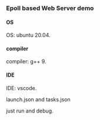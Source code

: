 ### Epoll based Web Server demo

#### OS
OS: ubuntu 20.04.

#### compiler
compiler: g++ 9.

#### IDE
IDE: vscode.

launch.json and tasks.json

just run and debug.
